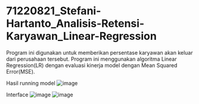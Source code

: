 # 71220821_Stefani-Hartanto_Analisis-Retensi-Karyawan_Linear-Regression

Program ini digunakan untuk memberikan persentase karyawan akan keluar dari perusahaan tersebut. Program ini menggunakan algoritma Linear Regression(LR) dengan evaluasi kinerja model dengan Mean Squared Error(MSE).

Hasil running model
![image](https://github.com/StefaniHrt/71220821_Stefani-Hartanto_Analisis-Retensi-Karyawan_Linear-Regression/assets/117893405/8460cd48-4b4b-4077-8710-d74ec0ad4a14)

Interface
![image](https://github.com/StefaniHrt/71220821_Stefani-Hartanto_Analisis-Retensi-Karyawan_Linear-Regression/assets/117893405/1eae3b7d-5a7d-49fc-be11-4068bb98859c)
![image](https://github.com/StefaniHrt/71220821_Stefani-Hartanto_Analisis-Retensi-Karyawan_Linear-Regression/assets/117893405/9875db3e-c3b7-4250-98a2-2872810d1242)

